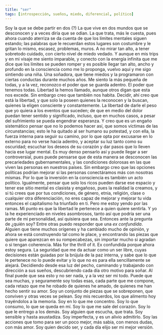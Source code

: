```yaml
---
title: "ser"
tags: [introspección, sueños, miedo, diferencial, político]
---
```

Soy la que se debe partir en dos (?) La que vive en dos mundos que se desconocen y a veces diría que se odian. La que trata, más le cuesta, pues ahora cuando aterriza se da cuenta de que los límites mentales siguen estando; las palabras que le recuerdan estos lugares son costumbre y le gritan lo mismo, escasez, problemas, muros. A no mirar tan alto, a tener sobretodo cuidado, con cierto nivel de miedo vedado. 
Y aunque en mis trips y en mi visaje me siento imparable, y conecto con la energía infinita que me dice que los límites se pueden romper y es posible llegar tan alto, ancho y profundo en la consciencia como me lo proponga, vuelvo aquí y me sigo sintiendo una niña. Una soñadora, que tiene miedos y la programaron con ciertas conductas durante muchos años. Me siento la más pequeña de todas, y a la vez, reconozco el poder que se guarda adentro.
El poder que tenemos todas. Libertad la hemos llamado, aunque otros digan que esta nos excede. Sin embargo creo que también nos habita. Decidir, ahí creo que está la libertad, y que solo la poseen quienes la reconocen y la buscan, quienes la eligen consciente y constantemente. La libertad de darle el peso que yo quiera a los eventos que suceden; de que en medio del dolor puedan tener sentido y significado, incluso, que en muchos casos, a pesar del sufrimiento se pueda engendrar esperanza.
 Y creo que es un engaño sistemático pensar que no lo podemos hacer así, que somos víctimas de las circunstancias; esto le ha quitado al ser humano su potestad, y con ella, la fuerza interna para seguir su camino, por lo que opta por excusarse en lo externo para no verse hacia adentro, y aceptar su luz tanto como su oscuridad; escuchar los deseos de su corazón y dar pasos que lo lleven hacia ese lugar mental. 
Es muy denso pensarlo así y puede llegar a ser controversial, pues puede pensarse que de esta manera se desconocen las precariedades gubernamentales, y las condiciones dolorosas en las que viven las personas en nuestros países. Sin embargo creo que las opciones políticas podrían mejorar si las personas conectáramos más con nosotras mismas. Por lo que la inversión en la consciencia es también un acto político. 
Igualmente, pensar que solo los ricos pueden darse ese espacio y tener ese sitio mental es clasista y engañoso, pues la realidad la creamos, y si tú crees que por tus condiciones, de género, etnia, religión, clase o cualquier otra diferenciación, no eres capaz de mejorar y mejorar tu vida entonces el capitalismo ha triunfado en ti.
Pero me estoy yendo por las ramas. Mi punto es que la libertad le pertenece a quien quiere sentirla. Y yo la he experienciado en niveles asombrosos, tanto así que podría ser una parte de mi personalidad, así quisiera que sea. Entonces ante la pregunta de ¿quién soy? Entre otras puedo responder que una *ex confundida*.  Alguien que tiene muchos orígenes y ha cambiado mucho de opinión, y ahora se está construyendo tal como le place, y encontrando las piezas que quiere que aparezcan en su rompecabezas, sin importar mucho si agradan o si tengan coherencia. Más for the thrill of it. Ex confundida porque ahora estoy segura.
La seguridad que me da actuar como un ser libre, cuyas decisiones están guiadas por la brújula de la paz interna, y sabe que lo que le pertenece no lo puede evitar y lo que no es para ella sencillamente se alejará. Decidiendo desde esa luz del pecho, caminando y trabajando con dirección a sus sueños, descubriendo cada día otro motivo para soñar. Al final puede que sea esto y no ser nada, y a la vez ser mi todo. Puede que sea muchas, y seguramente soy todas esas, cada parte que me compone, cada retazo que me he robado de quienes he amado, de quienes me han hecho sentir su amor. Soy un conjunto de piezas que se sobreponen, que conviven y otras veces se pelean. 
Soy mis recuerdos, los que alimento hoy trayéndolos a la memoria. Soy en lo que me concentro. Soy lo que consumo, lo que se queda en mí. Soy lo que me sale del corazón. Soy lo que le entrego a los demás. Soy alguien que escucha, que trata. Soy sensible y hasta asustadiza. Soy imperfecta, y es un alivio admitirlo. Soy las acciones que tomo para ser un poco mejor, más sabia, con menos dudas, con más amor. Soy quien decido ser, y cada día elijo ser mi mejor versión. 
